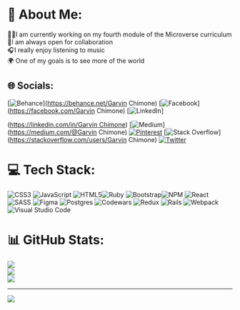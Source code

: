 # 💫 About Me:
👨‍💻I am currently working on my fourth module of the Microverse curriculum<br>🤝I am always open for collaboration<br>🎧I really enjoy listening to music<br>🌍 One of my goals is to see more of the world


## 🌐 Socials:
[![Behance](https://img.shields.io/badge/Behance-1769ff?logo=behance&logoColor=white)](https://behance.net/Garvin Chimone) [![Facebook](https://img.shields.io/badge/Facebook-%231877F2.svg?logo=Facebook&logoColor=white)](https://facebook.com/Garvin Chimone) [![LinkedIn](https://img.shields.io/badge/LinkedIn-%230077B5.svg?logo=linkedin&logoColor=white)]

([https://linkedin.com/in/Garvin Chimone](https://www.linkedin.com/in/garvin-chimone/)) 
[![Medium](https://img.shields.io/badge/Medium-12100E?logo=medium&logoColor=white)](https://medium.com/@Garvin Chimone) [![Pinterest](https://img.shields.io/badge/Pinterest-%23E60023.svg?logo=Pinterest&logoColor=white)](https://pinterest.com/Garvinchimone) [![Stack Overflow](https://img.shields.io/badge/-Stackoverflow-FE7A16?logo=stack-overflow&logoColor=white)](https://stackoverflow.com/users/Garvin Chimone) [![Twitter](https://img.shields.io/badge/Twitter-%231DA1F2.svg?logo=Twitter&logoColor=white)](https://twitter.com/GarvinChimone) 

# 💻 Tech Stack:
![CSS3](https://img.shields.io/badge/css3-%231572B6.svg?style=for-the-badge&logo=css3&logoColor=white) ![JavaScript](https://img.shields.io/badge/javascript-%23323330.svg?style=for-the-badge&logo=javascript&logoColor=%23F7DF1E) ![HTML5](https://img.shields.io/badge/html5-%23E34F26.svg?style=for-the-badge&logo=html5&logoColor=white)![Ruby](https://img.shields.io/badge/ruby-%23CC342D.svg?style=for-the-badge&logo=ruby&logoColor=white) ![Bootstrap](https://img.shields.io/badge/bootstrap-%23563D7C.svg?style=for-the-badge&logo=bootstrap&logoColor=white)![NPM](https://img.shields.io/badge/NPM-%23000000.svg?style=for-the-badge&logo=npm&logoColor=white) ![React](https://img.shields.io/badge/react-%2320232a.svg?style=for-the-badge&logo=react&logoColor=%2361DAFB) ![SASS](https://img.shields.io/badge/SASS-hotpink.svg?style=for-the-badge&logo=SASS&logoColor=white) ![Figma](https://img.shields.io/badge/figma-%23F24E1E.svg?style=for-the-badge&logo=figma&logoColor=white) ![Postgres](https://img.shields.io/badge/postgres-%23316192.svg?style=for-the-badge&logo=postgresql&logoColor=white) ![Codewars](https://img.shields.io/badge/Codewars-B1361E?style=for-the-badge&logo=codewars&logoColor=grey) ![Redux](https://img.shields.io/badge/redux-%23593d88.svg?style=for-the-badge&logo=redux&logoColor=white) ![Rails](https://img.shields.io/badge/rails-%23CC0000.svg?style=for-the-badge&logo=ruby-on-rails&logoColor=white) ![Webpack](https://img.shields.io/badge/webpack-%238DD6F9.svg?style=for-the-badge&logo=webpack&logoColor=black) ![Visual Studio Code](https://img.shields.io/badge/Visual%20Studio%20Code-0078d7.svg?style=for-the-badge&logo=visual-studio-code&logoColor=white)
# 📊 GitHub Stats:
![](https://github-readme-stats.vercel.app/api?username=Chimoneg27&theme=radical&hide_border=false&include_all_commits=false&count_private=false)<br/>
![](https://github-readme-streak-stats.herokuapp.com/?user=Chimoneg27&theme=radical&hide_border=false)<br/>
![](https://github-readme-stats.vercel.app/api/top-langs/?username=Chimoneg27&theme=radical&hide_border=false&include_all_commits=false&count_private=false&layout=compact)

---
[![](https://visitcount.itsvg.in/api?id=Chimoneg27&icon=0&color=0)](https://visitcount.itsvg.in)

<!-- Proudly created with GPRM ( https://gprm.itsvg.in ) -->
